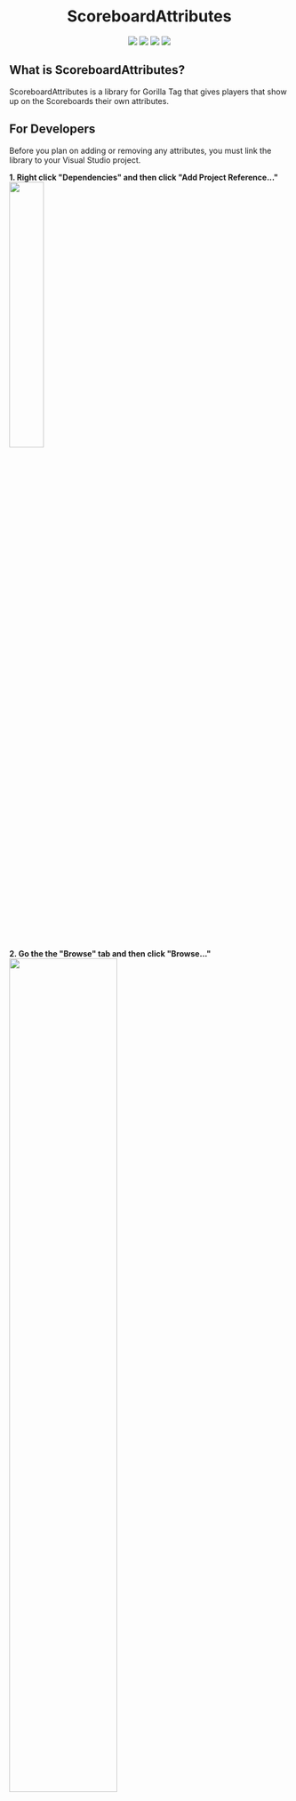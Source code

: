 <div align="center">
 <h1>ScoreboardAttributes</h1>
 <a href="https://github.com/developer9998/ScoreboardAttributes/blob/main/LICENSE/">   
 <img src="https://img.shields.io/github/license/developer9998/ScoreboardAttributes?label=License&style=for-the-badge"</img></a>
 <a href="https://github.com/developer9998/ScoreboardAttributes/releases">
 <img src="https://img.shields.io/github/downloads/developer9998/ScoreboardAttributes/total?style=for-the-badge"</img></a>
 <a href="https://github.com/developer9998/ScoreboardAttributes/releases/latest">
 <img src="https://img.shields.io/github/v/release/developer9998/ScoreboardAttributes?style=for-the-badge"</img></a>
 <a href="https://discord.gg/dev9998">
 <img src="https://img.shields.io/discord/989239017511989258?label=dev%27s%20discord&style=for-the-badge"</img></a>
</div>

## What is ScoreboardAttributes?
ScoreboardAttributes is a library for Gorilla Tag that gives players that show up on the Scoreboards their own attributes. 

## For Developers
Before you plan on adding or removing any attributes, you must link the library to your Visual Studio project.

**1. Right click "Dependencies" and then click "Add Project Reference..."**<br>
<img src="https://github.com/developer9998/ScoreboardAttributes/blob/main/Marketing/Ref1.png" width=35% height=35%>

**2. Go the the "Browse" tab and then click "Browse..."**<br>
<img src="https://github.com/developer9998/ScoreboardAttributes/blob/main/Marketing/Ref2.png" width=62% height=62%>

**3. Locate the library's DLL file, and then click on "OK"**
<img src="https://github.com/developer9998/ScoreboardAttributes/blob/main/Marketing/Ref3.png" width=62% height=62%>

### Adding/Removing attributes
Both adding and removing your own attributes is really simple.

To add an attribute, you will need the target player and the attribute name.<br>
```cs
PlayerTexts.RegisterAttribute("Hello world", Photon.Pun.PhotonNetwork.LocalPlayer);
// This gives our local player an attribute. Our attribute is "Hello world".
```

To remove an attribute, you will only need the target player.<br>
**NOTE: This only removes attributes created from the same mod.**<br>
```cs
PlayerTexts.UnregisterAttribute(Photon.Pun.PhotonNetwork.LocalPlayer);
// This removes our local player's attribute added in this mod.
```
